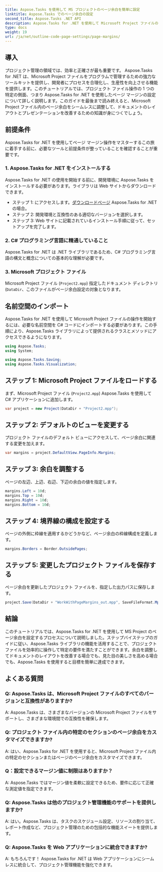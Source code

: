 ```yaml
---
title: Aspose.Tasks を使用して MS プロジェクトのページ余白を簡単に設定
linktitle: Aspose.Tasks でのページ余白の設定
second_title: Aspose.Tasks .NET API
description: Aspose.Tasks for .NET を使用して Microsoft Project ファイルのページ余白を調整する方法を学びます。ドキュメントのレイアウトとプレゼンテーションを簡単に強化します。
type: docs
weight: 19
url: /ja/net/outline-code-page-settings/page-margins/
---
```

## 導入
プロジェクト管理の領域では、効率と正確さが最も重要です。 Aspose.Tasks for .NET は、Microsoft Project ファイルをプログラムで管理するための強力なツールキットを提供し、開発者にプロセスを合理化し、生産性を向上させる機能を提供します。このチュートリアルでは、プロジェクト ファイル操作の 1 つの特定の側面、つまり Aspose.Tasks for .NET を使用したページ マージンの設定について詳しく説明します。このガイドを最後まで読み終えると、Microsoft Project ファイル内のページ余白をシームレスに調整して、ドキュメントのレイアウトとプレゼンテーションを改善するための知識が身につくでしょう。
## 前提条件
Aspose.Tasks for .NET を使用してページ マージン操作をマスターするこの旅に着手する前に、必要なツールと前提条件が整っていることを確認することが重要です。
### 1. Aspose.Tasks for .NET をインストールする
Aspose.Tasks for .NET の使用を開始する前に、開発環境に Aspose.Tasks をインストールする必要があります。ライブラリは Web サイトからダウンロードできます。
- ステップ 1: にアクセスします。[ダウンロードページ](https://releases.aspose.com/tasks/net/) Aspose.Tasks for .NET の場合。
- ステップ 2: 開発環境と互換性のある適切なバージョンを選択します。
- ステップ 3: Web サイトに記載されているインストール手順に従って、セットアップを完了します。
### 2. C# プログラミング言語に精通していること
Aspose.Tasks for .NET は .NET ライブラリであるため、C# プログラミング言語の構文と概念についての基本的な理解が必要です。
### 3. Microsoft プロジェクト ファイル
Microsoft Project ファイル (`Project2.mpp`) 指定したドキュメント ディレクトリ (`DataDir`、このファイルがページ余白設定の対象となります。

## 名前空間のインポート
Aspose.Tasks for .NET を使用して Microsoft Project ファイルの操作を開始するには、必要な名前空間を C# コードにインポートする必要があります。この手順により、Aspose.Tasks ライブラリによって提供されるクラスとメソッドにアクセスできるようになります。

```csharp
using Aspose.Tasks;
using System;

using Aspose.Tasks.Saving;
using Aspose.Tasks.Visualization;
```
## ステップ 1: Microsoft Project ファイルをロードする
まず、Microsoft Project ファイル (`Project2.mpp`) Aspose.Tasks を使用して C# アプリケーションに追加します。
```csharp
var project = new Project(DataDir + "Project2.mpp");
```
## ステップ 2: デフォルトのビューを変更する
プロジェクト ファイルのデフォルト ビューにアクセスして、ページ余白に関連する変更を加えます。
```csharp
var margins = project.DefaultView.PageInfo.Margins;
```
## ステップ 3: 余白を調整する
ページの左辺、上辺、右辺、下辺の余白の値を指定します。
```csharp
margins.Left = 10d;
margins.Top = 10d;
margins.Right = 10d;
margins.Bottom = 10d;
```
## ステップ 4: 境界線の構成を設定する
ページの外側に枠線を適用するかどうかなど、ページ余白の枠線構成を定義します。
```csharp
margins.Borders = Border.OutsidePages;
```
## ステップ 5: 変更したプロジェクト ファイルを保存する
ページ余白を更新したプロジェクト ファイルを、指定した出力パスに保存します。
```csharp
project.Save(DataDir + "WorkWithPageMargins_out.mpp", SaveFileFormat.Mpp);
```

## 結論
このチュートリアルでは、Aspose.Tasks for .NET を使用して MS Project のページ余白を設定するプロセスについて説明しました。ステップバイステップのガイドに従い、Aspose.Tasks ライブラリの機能を活用することで、プロジェクト ファイルを効率的に操作して特定の要件を満たすことができます。余白を調整してドキュメントのレイアウトを改善する場合でも、見た目の美しさを高める場合でも、Aspose.Tasks を使用すると目標を簡単に達成できます。
## よくある質問
### Q: Aspose.Tasks は、Microsoft Project ファイルのすべてのバージョンと互換性がありますか?
A: Aspose.Tasks は、さまざまなバージョンの Microsoft Project ファイルをサポートし、さまざまな環境間での互換性を確保します。
### Q: プロジェクト ファイル内の特定のセクションのページ余白をカスタマイズできますか?
A: はい、Aspose.Tasks for .NET を使用すると、Microsoft Project ファイル内の特定のセクションまたはページのページ余白をカスタマイズできます。
### Q：設定できるマージン値に制限はありますか？
A: Aspose.Tasks ではマージン値を柔軟に設定できるため、要件に応じて正確な測定値を指定できます。
### Q: Aspose.Tasks は他のプロジェクト管理機能のサポートを提供しますか?
A: はい。Aspose.Tasks は、タスクのスケジュール設定、リソースの割り当て、レポート作成など、プロジェクト管理のための包括的な機能スイートを提供します。
### Q: Aspose.Tasks を Web アプリケーションに統合できますか?
A: もちろんです！ Aspose.Tasks for .NET は Web アプリケーションにシームレスに統合して、プロジェクト管理機能を強化できます。